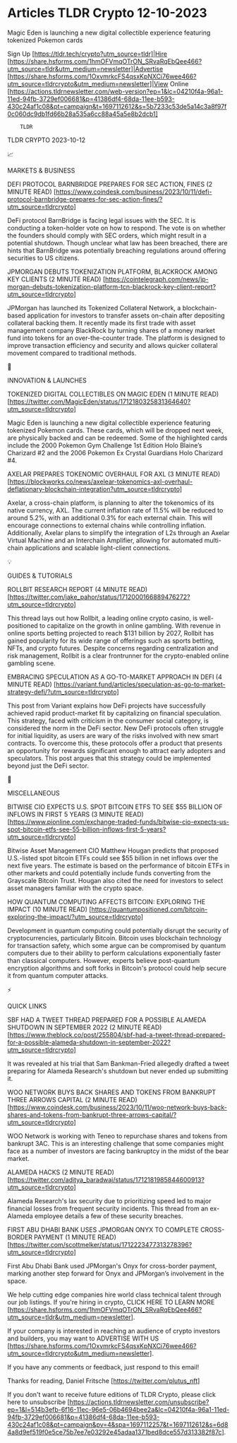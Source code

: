 # Articles TLDR Crypto 12-10-2023

Magic Eden is launching a new digital collectible experience featuring
tokenized Pokemon cards  

Sign Up [https://tldr.tech/crypto?utm_source=tldr]|Hire
[https://share.hsforms.com/1hmOFVmqOTrON_SRvaRqEbQee466?utm_source=tldr&utm_medium=newsletter]|Advertise
[https://share.hsforms.com/1OxvmrkcFS4qsxKpNXCi76wee466?utm_source=tldrcrypto&utm_medium=newsletter]|View
Online
[https://actions.tldrnewsletter.com/web-version?ep=1&lc=04210f4a-96a1-11ed-94fb-3729ef006681&p=41386df4-68da-11ee-b593-430c24af1c08&pt=campaign&t=1697112612&s=5b7233c53de5a14c3a8f97f0c060dc9db1fd66b28a535a6cc88a45a5e8b2dcb1]


		TLDR 

TLDR CRYPTO 2023-10-12

📈 

MARKETS & BUSINESS

DEFI PROTOCOL BARNBRIDGE PREPARES FOR SEC ACTION, FINES (2 MINUTE
READ)
[https://www.coindesk.com/business/2023/10/11/defi-protocol-barnbridge-prepares-for-sec-action-fines/?utm_source=tldrcrypto]

DeFi protocol BarnBridge is facing legal issues with the SEC. It is
conducting a token-holder vote on how to respond. The vote is on
whether the founders should comply with SEC orders, which might result
in a potential shutdown. Though unclear what law has been breached,
there are hints that BarnBridge was potentially breaching regulations
around offering securities to US citizens. 

JPMORGAN DEBUTS TOKENIZATION PLATFORM, BLACKROCK AMONG KEY CLIENTS (2
MINUTE READ)
[https://cointelegraph.com/news/jp-morgan-debuts-tokenization-platform-tcn-blackrock-key-client-report?utm_source=tldrcrypto]

JPMorgan has launched its Tokenized Collateral Network, a
blockchain-based application for investors to transfer assets on-chain
after depositing collateral backing them. It recently made its first
trade with asset management company BlackRock by turning shares of a
money market fund into tokens for an over-the-counter trade. The
platform is designed to improve transaction efficiency and security
and allows quicker collateral movement compared to traditional
methods. 

🚀 

INNOVATION & LAUNCHES

TOKENIZED DIGITAL COLLECTIBLES ON MAGIC EDEN (1 MINUTE READ)
[https://twitter.com/MagicEden/status/1712180325831364640?utm_source=tldrcrypto]

Magic Eden is launching a new digital collectible experience featuring
tokenized Pokemon cards. These cards, which will be dropped next week,
are physically backed and can be redeemed. Some of the highlighted
cards include the 2000 Pokemon Gym Challenge 1st Edition Holo
Blaine’s Charizard #2 and the 2006 Pokemon Ex Crystal Guardians Holo
Charizard #4. 

AXELAR PREPARES TOKENOMIC OVERHAUL FOR AXL (3 MINUTE READ)
[https://blockworks.co/news/axelear-tokenomics-axl-overhaul-deflationary-blockchain-integration?utm_source=tldrcrypto]

Axelar, a cross-chain platform, is planning to alter the tokenomics of
its native currency, AXL. The current inflation rate of 11.5% will be
reduced to around 5.2%, with an additional 0.3% for each external
chain. This will encourage connections to external chains while
controlling inflation. Additionally, Axelar plans to simplify the
integration of L2s through an Axelar Virtual Machine and an Interchain
Amplifier, allowing for automated multi-chain applications and
scalable light-client connections. 

💡 

GUIDES & TUTORIALS

ROLLBIT RESEARCH REPORT (4 MINUTE READ)
[https://twitter.com/jake_pahor/status/1712000166889476272?utm_source=tldrcrypto]

This thread lays out how Rollbit, a leading online crypto casino, is
well-positioned to capitalize on the growth in online gambling. With
revenue in online sports betting projected to reach $131 billion by
2027, Rollbit has gained popularity for its wide range of offerings
such as sports betting, NFTs, and crypto futures. Despite concerns
regarding centralization and risk management, Rollbit is a clear
frontrunner for the crypto-enabled online gambling scene. 

EMBRACING SPECULATION AS A GO-TO-MARKET APPROACH IN DEFI (4 MINUTE
READ)
[https://variant.fund/articles/speculation-as-go-to-market-strategy-defi/?utm_source=tldrcrypto]

This post from Variant explains how DeFi projects have successfully
achieved rapid product-market fit by capitalizing on financial
speculation. This strategy, faced with criticism in the consumer
social category, is considered the norm in the DeFi sector. New DeFi
protocols often struggle for initial liquidity, as users are wary of
the risks involved with new smart contracts. To overcome this, these
protocols offer a product that presents an opportunity for rewards
significant enough to attract early adopters and speculators. This
post argues that this strategy could be implemented beyond just the
DeFi sector. 

🦄 

MISCELLANEOUS

BITWISE CIO EXPECTS U.S. SPOT BITCOIN ETFS TO SEE $55 BILLION OF
INFLOWS IN FIRST 5 YEARS (3 MINUTE READ)
[https://www.pionline.com/exchange-traded-funds/bitwise-cio-expects-us-spot-bitcoin-etfs-see-55-billion-inflows-first-5-years?utm_source=tldrcrypto]

Bitwise Asset Management CIO Matthew Hougan predicts that proposed
U.S.-listed spot bitcoin ETFs could see $55 billion in net inflows
over the next five years. The estimate is based on the performance of
bitcoin ETFs in other markets and could potentially include funds
converting from the Grayscale Bitcoin Trust. Hougan also cited the
need for investors to select asset managers familiar with the crypto
space. 

HOW QUANTUM COMPUTING AFFECTS BITCOIN: EXPLORING THE IMPACT (10 MINUTE
READ)
[https://quantumpositioned.com/bitcoin-exploring-the-impact/?utm_source=tldrcrypto]

Development in quantum computing could potentially disrupt the
security of cryptocurrencies, particularly Bitcoin. Bitcoin uses
blockchain technology for transaction safety, which some argue can be
compromised by quantum computers due to their ability to perform
calculations exponentially faster than classical computers. However,
experts believe post-quantum encryption algorithms and soft forks in
Bitcoin's protocol could help secure it from quantum computer attacks.


⚡ 

QUICK LINKS

SBF HAD A TWEET THREAD PREPARED FOR A POSSIBLE ALAMEDA SHUTDOWN IN
SEPTEMBER 2022 (2 MINUTE READ)
[https://www.theblock.co/post/255804/sbf-had-a-tweet-thread-prepared-for-a-possible-alameda-shutdown-in-september-2022?utm_source=tldrcrypto]

It was revealed at his trial that Sam Bankman-Fried allegedly drafted
a tweet preparing for Alameda Research's shutdown but never ended up
submitting it. 

WOO NETWORK BUYS BACK SHARES AND TOKENS FROM BANKRUPT THREE ARROWS
CAPITAL (2 MINUTE READ)
[https://www.coindesk.com/business/2023/10/11/woo-network-buys-back-shares-and-tokens-from-bankrupt-three-arrows-capital/?utm_source=tldrcrypto]

WOO Network is working with Teneo to repurchase shares and tokens from
bankrupt 3AC. This is an interesting challenge that some companies
might face as a number of investors are facing bankruptcy in the midst
of the bear market. 

ALAMEDA HACKS (2 MINUTE READ)
[https://twitter.com/aditya_baradwaj/status/1712181985844600913?utm_source=tldrcrypto]

Alameda Research's lax security due to prioritizing speed led to major
financial losses from frequent security incidents. This thread from an
ex-Alameda employee details a few of these security breaches. 

FIRST ABU DHABI BANK USES JPMORGAN ONYX TO COMPLETE CROSS-BORDER
PAYMENT (1 MINUTE READ)
[https://twitter.com/scottmelker/status/1712223477313278396?utm_source=tldrcrypto]

First Abu Dhabi Bank used JPMorgan's Onyx for cross-border payment,
marking another step forward for Onyx and JPMorgan’s involvement in
the space. 

 We help cutting edge companies hire world class technical talent
through our job listings. If you're hiring in crypto, CLICK HERE TO
LEARN MORE
[https://share.hsforms.com/1hmOFVmqOTrON_SRvaRqEbQee466?utm_source=tldr&utm_medium=newsletter].


If your company is interested in reaching an audience of crypto
investors and builders, you may want to ADVERTISE WITH US
[https://share.hsforms.com/1OxvmrkcFS4qsxKpNXCi76wee466?utm_source=tldrcrypto&utm_medium=newsletter].


If you have any comments or feedback, just respond to this email! 

Thanks for reading, 
Daniel Fritsche [https://twitter.com/plutus_nft] 

If you don't want to receive future editions of TLDR Crypto,
please click here to unsubscribe
[https://actions.tldrnewsletter.com/unsubscribe?ep=1&l=514b3efb-6f16-11ec-96e5-06b4694bee2a&lc=04210f4a-96a1-11ed-94fb-3729ef006681&p=41386df4-68da-11ee-b593-430c24af1c08&pt=campaign&pv=4&spa=1697112257&t=1697112612&s=6d84a8d9ef519f0e5ce75b7ee7e03292e45adaa1371bed8dce557d313382f87c].